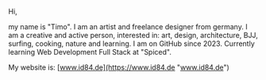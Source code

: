Hi,

my name is "Timo". I am an artist and freelance designer from germany. I am a creative and active person, interested in: art, design, architecture, BJJ, surfing, cooking, nature and learning. I am on GitHub since 2023. Currently learning Web Development Full Stack at "Spiced".

My website is: [www.id84.de](https://www.id84.de "www.id84.de")
